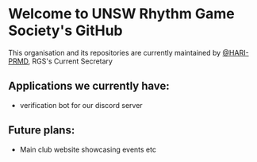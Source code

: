 # Welcome to UNSW Rhythm Game Society's GitHub

This organisation and its repositories are currently maintained by [@HARI-PRMD](https://github.com/HARI-PRMD), RGS's Current Secretary

## Applications we currently have:

- verification bot for our discord server

## Future plans: 

- Main club website showcasing events etc
